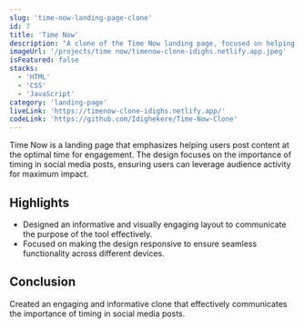 ```yaml
---
slug: 'time-now-landing-page-clone'
id: 7
title: 'Time Now'
description: "A clone of the Time Now landing page, focused on helping users post content when their audience is most active. The design highlights time management and user engagement."
imageUrl: '/projects/time now/timenow-clone-idighs.netlify.app.jpeg'
isFeatured: false
stacks:
  - 'HTML'
  - 'CSS'
  - 'JavaScript'
category: 'landing-page'
liveLink: 'https://timenow-clone-idighs.netlify.app/'
codeLink: 'https://github.com/Idighekere/Time-Now-Clone'
---
```



Time Now is a landing page that emphasizes helping users post content at the optimal time for engagement. The design focuses on the importance of timing in social media posts, ensuring users can leverage audience activity for maximum impact.

## Highlights
- Designed an informative and visually engaging layout to communicate the purpose of the tool effectively.
- Focused on making the design responsive to ensure seamless functionality across different devices.

## Conclusion
Created an engaging and informative clone that effectively communicates the importance of timing in social media posts.
